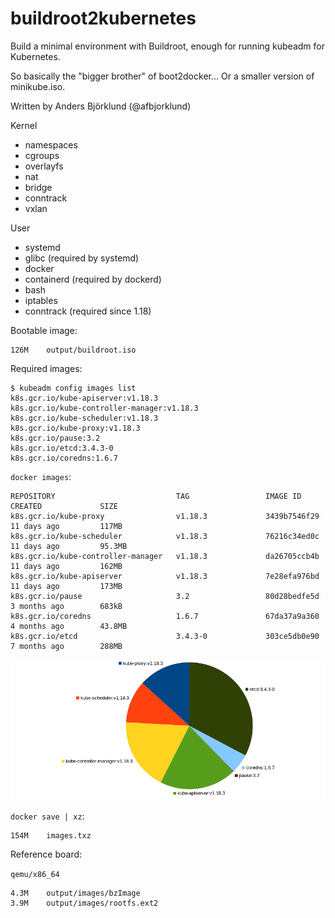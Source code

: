 buildroot2kubernetes
====================

Build a minimal environment with Buildroot, enough for running kubeadm for Kubernetes.

So basically the "bigger brother" of boot2docker... Or a smaller version of minikube.iso.

Written by Anders Björklund (@afbjorklund)


Kernel
* namespaces
* cgroups
* overlayfs
* nat
* bridge
* conntrack
* vxlan

User
* systemd
* glibc (required by systemd)
* docker
* containerd (required by dockerd)
* bash
* iptables
* conntrack (required since 1.18)


Bootable image:

```
126M	output/buildroot.iso
```

Required images:

```console
$ kubeadm config images list
k8s.gcr.io/kube-apiserver:v1.18.3
k8s.gcr.io/kube-controller-manager:v1.18.3
k8s.gcr.io/kube-scheduler:v1.18.3
k8s.gcr.io/kube-proxy:v1.18.3
k8s.gcr.io/pause:3.2
k8s.gcr.io/etcd:3.4.3-0
k8s.gcr.io/coredns:1.6.7
```

`docker images`:

```
REPOSITORY                           TAG                 IMAGE ID            CREATED             SIZE
k8s.gcr.io/kube-proxy                v1.18.3             3439b7546f29        11 days ago         117MB
k8s.gcr.io/kube-scheduler            v1.18.3             76216c34ed0c        11 days ago         95.3MB
k8s.gcr.io/kube-controller-manager   v1.18.3             da26705ccb4b        11 days ago         162MB
k8s.gcr.io/kube-apiserver            v1.18.3             7e28efa976bd        11 days ago         173MB
k8s.gcr.io/pause                     3.2                 80d28bedfe5d        3 months ago        683kB
k8s.gcr.io/coredns                   1.6.7               67da37a9a360        4 months ago        43.8MB
k8s.gcr.io/etcd                      3.4.3-0             303ce5db0e90        7 months ago        288MB
```

![image size](image-size.png)

`docker save | xz`:

```
154M    images.txz
```

Reference board:

`qemu/x86_64`

```
4.3M	output/images/bzImage
3.9M	output/images/rootfs.ext2
```
